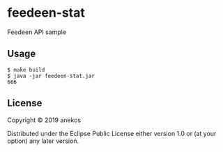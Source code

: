 # feedeen-stat

Feedeen API sample

## Usage

```
$ make build
$ java -jar feedeen-stat.jar
666
```

## License

Copyright © 2019 anekos

Distributed under the Eclipse Public License either version 1.0 or (at your option) any later version.
